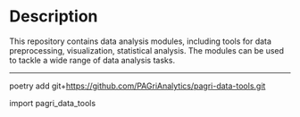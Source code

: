 # Description  
This repository contains data analysis modules, including tools for data preprocessing, visualization, statistical analysis. The modules can be used to tackle a wide range of data analysis tasks.

***

poetry add git+https://github.com/PAGriAnalytics/pagri-data-tools.git

import pagri_data_tools



